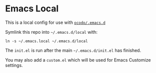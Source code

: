 # Emacs Local

This is a local config for use with [`ocodo/.emacs.d`](https://github.com/ocodo/.emacs.d)

Symlink this repo into `~/.emacs.d/local` with:

    ln -s ~/.emacs.local ~/.emacs.d/local

The `init.el` is run after the main `~/.emacs.d/init.el` has finished.

You may also add a `custom.el` which will be used for Emacs Customize settings.
